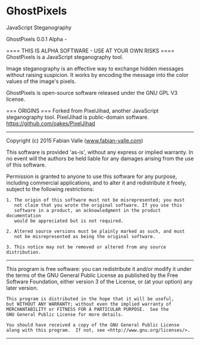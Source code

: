 # GhostPixels
JavaScript Steganography

GhostPixels 0.0.1 Alpha - 

==== THIS IS ALPHA SOFTWARE - USE AT YOUR OWN RISKS ====
GhostPixels is a JavaScript steganography tool. 

Image steganography is an effective way to exchange hidden messages without raising suspicion. It works by encoding the message into the color values of the image's pixels.

GhostPixels is open-source software released under the GNU GPL V3 license. 

=== ORIGINS ===
Forked from PixelJihad, another JavaScript steganography tool.
PixelJihad is public-domain software.
https://github.com/oakes/PixelJihad

------------------------------------------------------------------------------

Copyright (c) 2015 Fabian Valle (www.fabian-valle.com)

This software is provided 'as-is', without any express or implied warranty.
In no event will the authors be held liable for any damages arising from 
the use of this software.

Permission is granted to anyone to use this software for any purpose, 
including commercial applications, and to alter it and redistribute it 
freely, subject to the following restrictions:

    1. The origin of this software must not be misrepresented; you must 
       not claim that you wrote the original software. If you use this 
       software in a product, an acknowledgment in the product documentation
       would be appreciated but is not required.

    2. Altered source versions must be plainly marked as such, and must 
       not be misrepresented as being the original software.

    3. This notice may not be removed or altered from any source distribution.

------------------------------------------------------------------------------

This program is free software: you can redistribute it and/or modify
    it under the terms of the GNU General Public License as published by
    the Free Software Foundation, either version 3 of the License, or
    (at your option) any later version.

    This program is distributed in the hope that it will be useful,
    but WITHOUT ANY WARRANTY; without even the implied warranty of
    MERCHANTABILITY or FITNESS FOR A PARTICULAR PURPOSE.  See the
    GNU General Public License for more details.

    You should have received a copy of the GNU General Public License
    along with this program.  If not, see <http://www.gnu.org/licenses/>.

-------------------------------------------------------------------------------